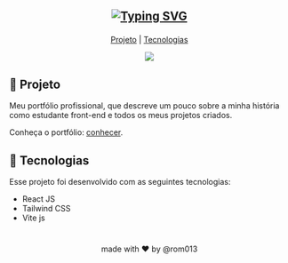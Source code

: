 <h2 align="center">

  [![Typing SVG](http://readme-typing-svg.herokuapp.com?font=Orbitron&weight=800&duration=3000&pause=3000&center=true&vCenter=true&width=435&lines=Meu+portf%C3%B3lio+front+end;React+JS;Tailwind+CSS;Vite+JS)](https://git.io/typing-svg)
</h2>
<p align="center">
  <a href="#-Projeto">Projeto</a> |
  <a href="#-Tecnologias">Tecnologias</a>
</p>
<p align="center">
  <img  src="https://i.pinimg.com/564x/c2/5b/d7/c25bd7b30cd37ebd9fbfaedd46787dc2.jpg">
</p>

## 📃 Projeto

<p>
  
  Meu portfólio profissional, que descreve um pouco sobre a minha história como estudante front-end e todos os meus projetos criados.  
</p>

Conheça o portfólio: [conhecer](https://portifolio-rom013.vercel.app).


## 🚀 Tecnologias
Esse projeto foi desenvolvido com as seguintes tecnologias:
- React JS
- Tailwind CSS
- Vite js

#

<p align="center">
  made with ❤ by @rom013
</p>
